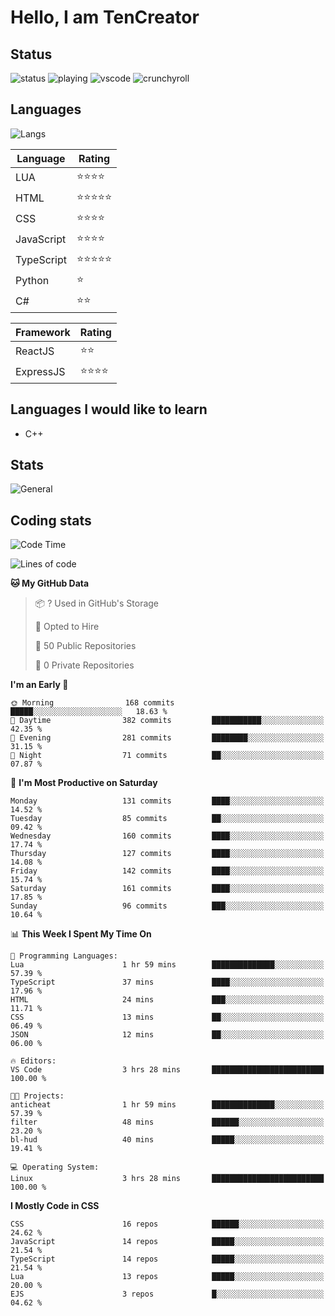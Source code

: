 # Hello, I am TenCreator

## Status
![status](https://api.statusbadges.me/badge/status/518334475038359555?simple=true&style=for-the-badge)
![playing](https://api.statusbadges.me/badge/playing/518334475038359555?style=for-the-badge)
![vscode](https://api.statusbadges.me/badge/vscode/518334475038359555?style=for-the-badge)
![crunchyroll](https://api.statusbadges.me/badge/crunchyroll/518334475038359555?style=for-the-badge)

## Languages
![Langs](https://github-readme-stats.vercel.app/api/top-langs/?username=tencreator&layout=compact&theme=radical)


|Language|Rating|
|--------|------|
|LUA|⭐️⭐️⭐️⭐️|
|HTML|⭐️⭐️⭐️⭐️⭐️|
|CSS|⭐️⭐️⭐️⭐️|
|JavaScript|⭐️⭐️⭐️⭐️|
|TypeScript|⭐️⭐️⭐️⭐️⭐️|
|Python|⭐️|
|C#|⭐️⭐️ |

|Framework|Rating|
|--------|------|
|ReactJS|⭐️⭐️|
|ExpressJS|⭐️⭐️⭐️⭐️|

## Languages I would like to learn
- C++

## Stats
![General](https://github-readme-stats.vercel.app/api?username=tencreator&show_icons=true&theme=radical)

## Coding stats
<!--START_SECTION:waka-->
![Code Time](http://img.shields.io/badge/Code%20Time-167%20hrs%2028%20mins-blue)

![Lines of code](https://img.shields.io/badge/From%20Hello%20World%20I%27ve%20Written-1.3%20million%20lines%20of%20code-blue)

**🐱 My GitHub Data** 

> 📦 ? Used in GitHub's Storage 
 > 
> 💼 Opted to Hire
 > 
> 📜 50 Public Repositories 
 > 
> 🔑 0 Private Repositories 
 > 
**I'm an Early 🐤** 

```text
🌞 Morning                168 commits         █████░░░░░░░░░░░░░░░░░░░░   18.63 % 
🌆 Daytime                382 commits         ███████████░░░░░░░░░░░░░░   42.35 % 
🌃 Evening                281 commits         ████████░░░░░░░░░░░░░░░░░   31.15 % 
🌙 Night                  71 commits          ██░░░░░░░░░░░░░░░░░░░░░░░   07.87 % 
```
📅 **I'm Most Productive on Saturday** 

```text
Monday                   131 commits         ████░░░░░░░░░░░░░░░░░░░░░   14.52 % 
Tuesday                  85 commits          ██░░░░░░░░░░░░░░░░░░░░░░░   09.42 % 
Wednesday                160 commits         ████░░░░░░░░░░░░░░░░░░░░░   17.74 % 
Thursday                 127 commits         ████░░░░░░░░░░░░░░░░░░░░░   14.08 % 
Friday                   142 commits         ████░░░░░░░░░░░░░░░░░░░░░   15.74 % 
Saturday                 161 commits         ████░░░░░░░░░░░░░░░░░░░░░   17.85 % 
Sunday                   96 commits          ███░░░░░░░░░░░░░░░░░░░░░░   10.64 % 
```


📊 **This Week I Spent My Time On** 

```text
💬 Programming Languages: 
Lua                      1 hr 59 mins        ██████████████░░░░░░░░░░░   57.39 % 
TypeScript               37 mins             ████░░░░░░░░░░░░░░░░░░░░░   17.96 % 
HTML                     24 mins             ███░░░░░░░░░░░░░░░░░░░░░░   11.71 % 
CSS                      13 mins             ██░░░░░░░░░░░░░░░░░░░░░░░   06.49 % 
JSON                     12 mins             ██░░░░░░░░░░░░░░░░░░░░░░░   06.00 % 

🔥 Editors: 
VS Code                  3 hrs 28 mins       █████████████████████████   100.00 % 

🐱‍💻 Projects: 
anticheat                1 hr 59 mins        ██████████████░░░░░░░░░░░   57.39 % 
filter                   48 mins             ██████░░░░░░░░░░░░░░░░░░░   23.20 % 
bl-hud                   40 mins             █████░░░░░░░░░░░░░░░░░░░░   19.41 % 

💻 Operating System: 
Linux                    3 hrs 28 mins       █████████████████████████   100.00 % 
```

**I Mostly Code in CSS** 

```text
CSS                      16 repos            ██████░░░░░░░░░░░░░░░░░░░   24.62 % 
JavaScript               14 repos            █████░░░░░░░░░░░░░░░░░░░░   21.54 % 
TypeScript               14 repos            █████░░░░░░░░░░░░░░░░░░░░   21.54 % 
Lua                      13 repos            █████░░░░░░░░░░░░░░░░░░░░   20.00 % 
EJS                      3 repos             █░░░░░░░░░░░░░░░░░░░░░░░░   04.62 % 
```




<!--END_SECTION:waka-->

